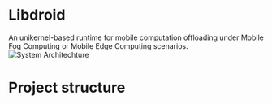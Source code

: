 # Libdroid
An unikernel-based runtime for mobile computation offloading under Mobile Fog Computing or Mobile Edge Computing scenarios.
![System Architechture](https://github.com/CGCL-codes/Libdroid/blob/master/figures/arch.png)

Project structure
=====
